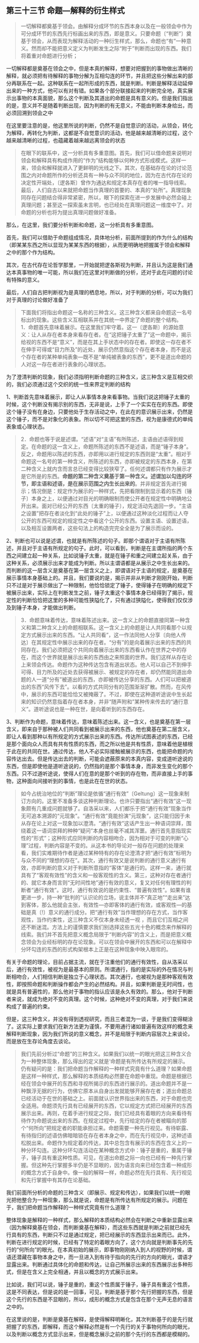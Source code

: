 <h2>第三十三节 命题—解释的衍生样式</h2><blockquote data-pid="IftT6Xw0">一切解释都奠基于领会。由解释分成环节的东西本身以及在一般领会中作为可分成环节的东西先行标画出来的东西，即是意义。只要命题〔“判断”〕奠基于领会，从而表现为解释活动的一种衍生样式，那么，命题也“有”一种意义。然而却不能把意义定义为判断发生之际“附于”判断而出现的东西。我们将着重对命题进行分析；</blockquote><p data-pid="fCRIceqE">一切解释都是奠基在领会之中，但是本真的解释，想要对把握到的事物做出清晰的解释，就必须把有待解释的事物分解为互相勾连的环节，并且把这些分解出来的部分再联系在一起。这种联系在一起所形成的东西，就是判断。判断是解释活动延伸出来的一种方式，他可以有对有错。如果各个部分联接起来的判断完全地，真实展示出事物的本真面貌，那么这个判断及其道出的命题是具有意义的。但是我们指出的是，意义并不是随着判断出现，因为判断的有无意义，不能由判断本身给出，而必须回溯到领会之中</p><p data-pid="GfC7NHXd">在这里要注意的是，他这里所说的判断，仍然不是自觉意识的活动，从领会，转化为解释，再转化为判断，这都是不自觉意识的活动，他是越来越清晰的过程，这个越来越清晰的过程，也蕴藏着越来越远离领会的状态</p><blockquote data-pid="wSu_4D5i">在眼下的联系中，这一分析具有多重意图。首先，我们可以借命题来说明对领会和解释具有构成作用的“作为”结构能够以何种方式形成模式。这样一来，领会和解释就进入了更鲜明的光线之下。其次，在基础存在论的讨论范围之内对命题所作的分析还具有一种与众不同的地位，因为在古代存在论的决定性开端处，〔逻各斯〕曾作为通达和规定本真存在者的唯一指导线索。最后，人们自古以来就把命题当作真理的首要的、本真的“处所”。真理现象同存在问题结合得非常紧密，所以，眼下的探索在进一步发展中必然会碰上真理问题；甚至这一探索虽未言明，也已经处在真理问题这一维度中了。对命题的分析也将为提出真理问题做好准备。</blockquote><p data-pid="vPq6WF8Y">那么，在这里，我们要分析判断和命题，这一分析具有多重意图。</p><p data-pid="7Gb54pud">首先，我们可以借助于命题组成情况，具体地分析，前面所提到的作为什么的结构（即某某东西之所以显现为某某东西的根据），从而更明确地把握属于领会和解释之中的那个作为结构。</p><p data-pid="JzNqjsDv">其次，在古代存在论哲学那里，一开始就把逻各斯视为判断，并且认为这是我们通达本真事物的唯一可能，所以我们在这里对判断做的分析，还对于此在问题的讨论有特殊的意义。</p><p data-pid="SpYbJSTx">最后，人们自古把判断视为是真理的栖息地，所以，对于判断的分析，可以为我们对于真理的讨论做好准备了</p><blockquote data-pid="faxYIH77">下面我们将指出命题这一名称的三种含义。这三种含义都来自命题这一名号标出的现象。这些含义互相联系并在其统一中界定了命题的整个结构。<br/>1．命题首先意味着展示。在这里我们牢守着。这一〔逻各斯〕的源始意义：让人从存在者本身来看存在者。在“这把锤子太重了”这一命题中，揭示给视的东西不是“意义”，而是在其上手状态中的存在者。即使这一存在者不在伸手可得或“目力所及”的近处，展示仍然意指这个存在者本身，而不是这个存在者的某种单纯表象—既不是“单纯被表象的东西”，更不是道出命题的人对这一存在者进行表象的心理状态。</blockquote><p data-pid="SeyRQyzB">为了澄清判断的现象，我们必须指明判断命题的三种含义，这三种含义是互相交织的，我们必须通过这个交织的统一性来界定判断的结构</p><p data-pid="BoWh5AeH">1、判断首先意味着展示，即让人从事情本身来看事物。当我们说这把锤子太重的时候，这个判断没有揭示别的东西，无非是说，上手了一个实实在在的东西。即使这个锤子没有在身边，只要他处于生存活动之中，在此在的意识展示出来，仍然是这个锤子，而不是对象化的表象。所以切不可把这里的东西，视为是康德式的单纯表象或心理状态。</p><blockquote data-pid="LZzk4r9n">2．命题也等于说是述谓。“述语”对“主语”有所陈述，主语由述语得到规定。在命题的这一含义上，命题所陈述的东西不是述语，而是“锤子本身”。反之，命题用以陈述的东西，亦即用以进行规定的东西则是“太重”。相对于命题这一名号的第一种含义，所陈述的东西，亦即被规定的东西本身，在第二种含义上就内含而言总已经变得比较狭窄了。任何述谓都只有作为展示才是它所是的东西。<b>命题的第二种含义奠基于第一种含义。述谓加以勾连的环节，即主语和述语，是在展示范围之内生长出来的</b>。并非规定首先进行揭示；情况倒是：规定作为展示的一种样式，先把看限制到显示着的东西〔锤子〕本身之上，以便通过对目光的明确眼制而使公开者在规定性中明确地公开出来。面对已经公开的东西〔太重的锤子〕，规定活动先退回一步。“主语之设置”把存在者淡化到“此处的锤子”上，以便通过这种淡化过程而让人夺公开的东西可规定的规定性之中看这个公开的东西。设置主语、设置述语，以及相互设置两者，这些句法上的构造完完全全是为了展示而设的。</blockquote><p data-pid="FgjPoEhn">2、判断也可以说是述谓，也就是有所陈述的句子。即那个谓语对于主语有所陈述，并且对于主语有所规定的句子。此时，可以看到，判断是在主谓所指的两个东西之间建立起一种关系，比如说锤子太重，就是在锤子和重之间建立起关系，由于这种关系，必须展示出来才能成为判断。所以主谓语都是从展示之中生长出来的。而判断的这一层含义是奠基在第一层含义之上，即谓语对于主语的规定，是奠基在展示事情本身基础上的。并且，我们要说的是，揭示并非从判断才刚刚开始，判断只不过是对于展示做出了一种限制，他恰恰锁定了锤子，使得锤子在明确的规定下被展示出来，实际上在判断发生之前，锤子太重这个事情本身已经得到了揭示，规定性的判断恰恰把这里的多种可能性狭隘化了，只有通过狭隘化，使得我们仅仅涉及到锤子本身，才能做出判断。</p><blockquote data-pid="3SKiA3h5">3．命题意味着传达，意味着陈述出来。这一含义上的命题直接同第一种含义和第二种含义上的命题相联系。这一含义上的命题是让人共同看那个以规定方式展示出来的东西。“让人共同看”，这一作法同他人分享〔向他人传达〕在其规定性中展示出来的存在者。“分有”的是向着展示出来的东西的共同存在。我们必须把这个共同向着展示出来的东西看认作在世界之中的存在，而这个世界就是展示出来的东西由之来照面的世界。我们这样从存在论上来领会传达。命题作为这种传达包含有道出状态。他人可以自己不到伸手可得、目力所及的近处去获得被展示、被规定的存在者，却仍然能同道出命题的人一道“分有”被道出的东西，亦即被传达分享的东西。人们可以把被道出的东西“风传下去”。以看的方式共同分有的范围渐渐扩散。然而，在风传中，展示的东西可能恰恰又被掩蔽了。不过，即使在这种道听途说中生长起来的知识仍然意指着存在者本身，并非“随声附和”某种传来传去的“通行意义”。道听途说也是一种在世，是向着听到的东西存在。</blockquote><p data-pid="jbi1jZml">3、判断作为命题，意味着传达，意味着陈述出来。这一含义，也是奠基在第一层含义，即来自于那种被人们共同看到被展示出来的东西，他也奠基在第二层含义，即让人看到那种以有所规定的方式展示出来的东西。传达所试图表述的东西，已经是那个面向众人而具有共有性质的东西，而之所以他是共有性质，意味着他是植根于此在的共同在世。通过传达，他人不必实际接触被展示的东西，也能把命题的内容传达出去。但是传达出去的判断，可能会遮蔽原来的本真内容，变成道听途说的东西，但是即使他是道听途说的，仍然指的是那个事情本身，而非发生变化的那个东西。只不过道听途说，使得人们在意的是那个听到的存在物，而非直接上手的事物，这种面向间接听到的事情，也是此在在世的状态。</p><blockquote data-pid="BN0EKsC5">如今占统治地位的“判断”理论是依循“通行有效”〔Geltung〕这一现象来制订方向的。这里不准备多谈这种判断理论。也许只要指出“通行有效”这一现象颇有几重成问题就够了。自洛采以来，人们都乐于把“通行有效”现象当作无可追本溯源的“元现象”。“通行有效”竟能扮演“元现象”，这只能归因于未从存在论上对这一现象加以澄清。“通行有效”这话产生出一种语词崇拜，围绕着这一语词崇拜的种种“疑问”本身也丝毫不减其浑噩。通行首先意指现实性的“形式”；这种形式应同判断的内容相吻合，因为相对于可变的判断“心理”过程，判断内容是不变的。从这本书的导论对一般存在问题的处理来看，我们实难期待作者是通过某种特有的存在论澄清才把“通行有效”标明为与众不同的“理想的存在”。其次，通行有效又是说判断的通行意义通行有效，亦即判断的意义对于判断所意指的“客体”是通行的。这样一来，通行就具有了“客观有效性”的含义和一般客观性的含义。第三，这种对存在者通行的、就它本身而言则“无时间性地”通行有效的意义，复又对任何有理性的判断者“通行有效”。这时，通行有效说的是约束性、“普遍有效性”。如果有谁更进一步，持一种“批判的”认识论的立场，说主体并不“真正地”“走出来”达到客体，那么他就会主张，有效性—亦即客体的通行有效，或客观性—的基础是真〔!〕意义的通行成分。把“通行有效”当作理想的存在方式，当作客观性，当作约束性，这三种含义不仅本身未经透一视 ，而且它们互相之间还不断迷混。方法上的谨慎要求我们别选择这些五光十色的概念来作解释的线索。我们并不首先把意义概念局限于“判断内容”的含义上，而是把意义概念领会为业经标明的存在论现象。可以在领会中展开的东西和可以在解释中分环勾连的东西的形式构架根本上正是在这种现象中映入眼帘的。</blockquote><p data-pid="9Xvm2c21">有关于命题的理论，目前占据主流，就在于注重他们的通行有效性，自从洛采以后，通行有效性，被视为是最基本的原则。所谓通行，指的是实际的外在情况与判断相吻合，人们相信判断是独立于心理状态。其次通行，也被视为是那种客观有效性，即按照命题和判断操作都会产生的必然结构。并且，如果判断是无时间性，也就是具有普遍性的，那么他对于事物的指认应该是永久有效的。那么，他对于判断者来说，就成为绝对不变的真理。这个时候，这种绝对不变的真理，对于我们来说构成了普遍的约束。</p><p data-pid="R_m3Qv7t">但是，这三种含义，并没有得到透视研究，而且三者混为一谈，于是我们变得糊涂了。这实际上要求我们在新方法更为谨慎，不要用通行诸如普遍有效这样的概念来解释判断现象，因为我们所说的意义概念，并不是局限于判断内容层次上来谈论，而是放在生存论角度去谈论。</p><blockquote data-pid="rRUOBXyf">我们先前分析过“命题”的三种含义。如果我们以统一的眼光把这三种含义合为一种整体现象，那么得出的定义就是‘命题是有所传达有所规定的展示。仍有疑问的是：我们把命题当作解释的一种样式究竟有什么道理？如果命题是这样一种样式，那么解释的本质结构必然要在命题中重现。命题是根据已经在领会中展开的东西和寻视所揭示的东西进行展示的。道出命题并不是一种飘浮无据的行为，仿佛它原本从自身出发就能够开展存在者；道出命题总已经活动于在世的基础之上。前面就认识世界指出来的东西，对于命题也完全适用。命题须先行具有已经展开的东西，它以规定方式把已经展开的东西展示出来。再则，在着手进行规定之际，我们已经具有着眼的方向来看待有待作为命题说出来的东西。在规定过程中，先行给定的存在者被瞄向的那个“何所向”把规定者的职能承担过来。命题需要一种先行视见。有待崭露、有待指归的述语仿佛暗暗锁在存在者本身之中，而在先行视见中，这种述语松脱出来。命题作为规定着的传达，其中总包含有展示的东西在含义上的一种分环勾连。这种分环勾连活动在某种概念方式中：锤子是重的，重属于锤子，锤子具有重这种性质。可见，在道出命题之际一向也已经有一种先行掌握。但这种先行掌握多半仍是不显眼的，因为语言向来已经包含着一种成形的概念方式于自身中。像一般的解释一样，命题必然在先行具有、先行视见和先行掌握中有其存在论基础。</blockquote><p data-pid="lJI5Y1ki">我们前面所分析的命题的三种含义（即展示、规定和传达），如果我们以统一的眼光把他整合为一种现象，那么就是说，命题是有所传达有所规定的展示。问题在于，我们把命题当作解释的一种样式究竟有什么道理？</p><p data-pid="gyjJ5uki">整体现象是解释的一种样式，那么解释的本质结构必然会在判断之中重新显露出来（因为解释奠基在领会，而判断奠基在解释），而这些东西就是判断之前就已经先行具有的东西，判断只不过是通过规定，把已经展示的东西显示出来而已。此外，判断在进行规定的时候，已经有了特定的着眼方向了，这个方向就是判断事先的先行的“何所向”的眼光。在本真初始的展示，即事物刚刚纳入到人的视野的时候，谓语还潜藏在事物本身之中，而一旦进入到有待于指向的先行的方向的眼光，谓语才显露出来。判断通过具体化的命题和传达，让自己所展示出来的东西展示出多种形式，但是在含义上完全相通，并且以概念的方式展示出来。</p><p data-pid="MP2WPFmP">比如说，我们可以说，锤子是重的，重这个性质属于锤子，锤子具有重这个性质，这是不同表达，但是说的是一回事，可见，判断是基于那个先行把握的东西，但是这个先行的东西是不显眼的，所以，成形的概念方式是包含在那个无声无息的语言之中的。</p><p data-pid="NFZaUs8v">在这里说的是，判断是奠基在解释，是使得解释明晰化，其次判断基于的是先行就把握了的东西，即解释，而这个解释必然是有一个先行的关于事物何所向的眼光，以及判断以概念方式显示出来，但是概念展示之前的那个先行的东西都是模糊的。</p><p></p><p></p>